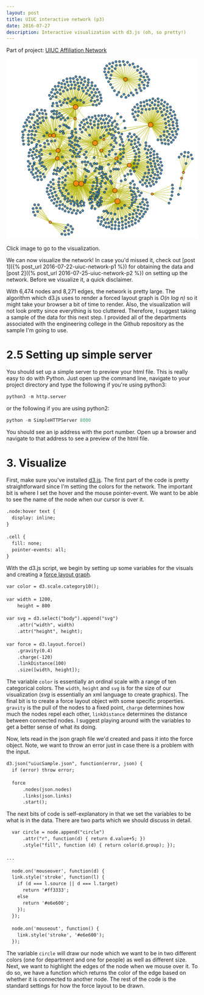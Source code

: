 ```yaml
---
layout: post
title: UIUC interactive network (p3)
date: 2016-07-27
description: Interactive visualization with d3.js (oh, so pretty!)
---
```


Part of project: [UIUC Affiliation Network](http://data-slinky.com/project/2_UIUC_affiliation_network/)

<p align="center">
 <a href="https://data-slinky.github.io/UIUC_network/" target="_blank">
  <img style="text-align:center" src="/img/uiuc_net.png" alt="Affiliation Net" style="max-width:50%;"/>
</a>
 <div class="col caption">Click image to go to the visualization. </div>
</p>


We can now visualize the network! In case you'd missed it, check out 
[post 1]({% post_url 2016-07-22-uiuc-network-p1 %}) for obtaining the data and 
[post 2]({% post_url 2016-07-25-uiuc-network-p2 %}) on setting up the network. Before we 
visualize it, a quick disclaimer.

With 6,474 nodes and 8,271 edges, the network is pretty large. The algorithm which d3.js 
uses to render a forced layout graph is _O(n log n)_ so it might take your browser a bit
of time to render. Also, the visualization will not look pretty since everything is too 
cluttered. Therefore, I suggest taking a sample of the data for this next step. I provided 
all of the departments associated with the engineering college in the Github repository 
as the sample I'm going to use.

# 2.5 Setting up simple server

You should set up a simple server to preview your html file. This is really easy to do with 
Python. Just open up the command line, navigate to your project directory and type the 
following if you're using python3:

```python
python3 -m http.server
```

or the following if you are using python2:

```python
python -m SimpleHTTPServer 8000
```

You should see an ip address with the port number. Open up a browser and navigate to that 
address to see a preview of the html file.

# 3. Visualize

First, make sure you've installed [d3.js](https://d3js.org/). The first part of the code 
is pretty straightforward since I'm setting the colors for the network. The important bit 
is where I set the hover and the mouse pointer-event. We want to be able to see the name 
of the node when our cursor is over it.

```html
.node:hover text {
  display: inline;
}

.cell {
  fill: none;
  pointer-events: all;
}
```

With the d3.js script, we begin by setting up some variables for the visuals and creating a
[force layout graph](https://en.wikipedia.org/wiki/Force-directed_graph_drawing).

```html
var color = d3.scale.category10();

var width = 1200,
    height = 800

var svg = d3.select("body").append("svg")
    .attr("width", width)
    .attr("height", height);

var force = d3.layout.force()
    .gravity(0.4)
    .charge(-120)
    .linkDistance(100)
    .size([width, height]);
```

The variable `color` is essentially an ordinal scale with a range of ten categorical 
colors. The `width`, `height` and `svg` is for the size of our visualization (_svg_ is
essentially an xml language to create graphics). The final bit is to create a force layout
object with some specific properties. `gravity` is the pull of the nodes to a fixed point,
`charge` determines how much the nodes repel each other, `linkDistance` determines the 
distance between connected nodes. I suggest playing around with the variables to get a 
better sense of what its doing.

Now, lets read in the json graph file we'd created and pass it into the force object. Note,
we want to throw an error just in case there is a problem with the input.

```html
d3.json("uiucSample.json", function(error, json) {
  if (error) throw error;

  force
      .nodes(json.nodes)
      .links(json.links)
      .start();
```

The next bits of code is self-explanatory in that we set the variables to be what is in 
the data. There are two parts which we should discuss in detail.

```html
  var circle = node.append("circle")
      .attr("r", function(d) { return d.value+5; })
      .style("fill", function (d) { return color(d.group); });

...

  node.on('mouseover', function(d) {
  link.style('stroke', function(l) {
    if (d === l.source || d === l.target)
      return '#ff3333';
    else
      return '#e6e600';
    });
  });

  node.on('mouseout', function() {
    link.style('stroke', '#e6e600');
  });
```

The variable `circle` will draw our node which we want to be in two different colors (one
for department and one for people) as well as different size. Next, we want to highlight 
the edges of the node when we mouse over it. To do so, we have a function which returns 
the color of the edge based on whether it is connected to another node. The rest of the 
code is the standard settings for how the force layout to be drawn.